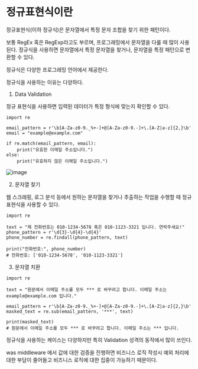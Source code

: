 # 정규표현식이란

정규표현식(이하 정규식)은 문자열에서 특정 문자 조합을 찾기 위한 패턴이다.

보통 RegEx 혹은 RegExp라고도 부르며, 프로그래밍에서 문자열을 다룰 때 많이 사용된다. 정규식을 사용하면 문자열에서 특정 문자열을 찾거나, 문자열을 특정 패턴으로 변환할 수 있다.

정규식은 다양한 프로그래밍 언어에서 제공한다.

정규식을 사용하는 이유는 다양하다.

1. Data Validation

정규 표현식을 사용하면 입력된 데이터가 특정 형식에 맞는지 확인할 수 있다.
```
import re

email_pattern = r'\b[A-Za-z0-9._%+-]+@[A-Za-z0-9.-]+\.[A-Z|a-z]{2,}\b'
email = "example@example.com"

if re.match(email_pattern, email):
    print("유효한 이메일 주소입니다.")
else:
    print("유효하지 않은 이메일 주소입니다.")

```

![image](https://github.com/vernonKwon/big-b-vernon_middle_assignment/assets/29453831/77e8eae5-a994-465f-a783-0cf02551e373)


2. 문자열 찾기

웹 스크래핑, 로그 분석 등에서 원하는 문자열을 찾거나 추출하는 작업을 수행할 때 정규 표현식을 사용할 수 있다.

```
import re

text = "제 전화번호는 010-1234-5678 혹은 010-1123-3321 입니다. 연락주세요!"
phone_pattern = r'\d{3}-\d{4}-\d{4}'
phone_number = re.findall(phone_pattern, text)

print("전화번호:", phone_number)
# 전화번호: ['010-1234-5678', '010-1123-3321']
```

3. 문자열 치환
```
import re

text = "원문에서 이메일 주소를 모두 *** 로 바꾸려고 합니다. 이메일 주소는 example@example.com 입니다."

email_pattern = r'\b[A-Za-z0-9._%+-]+@[A-Za-z0-9.-]+\.[A-Z|a-z]{2,}\b'
masked_text = re.sub(email_pattern, '***', text)

print(masked_text)
# 원문에서 이메일 주소를 모두 *** 로 바꾸려고 합니다. 이메일 주소는 *** 입니다.
```

정규식을 사용하는 케이스는 다양하지만 특히 Validation 성격의 동작에서 많이 쓰인다. 

was middleware 에서 값에 대한 검증을 진행하면 비즈니스 로직 작성시 예외 처리에 대한 부담이 줄어들고 비즈니스 로직에 대한 집중이 가능하기 때문이다.

